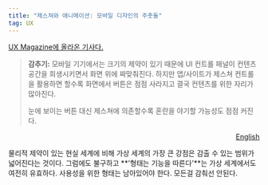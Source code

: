 ```yaml
---
title: "제스쳐와 애니메이션: 모바일 디자인의 주춧돌"
tag: UX
---
```

[UX Magazine에 올라온 기사다.](http://uxmag.com/articles/gestures-animations-the-pillars-of-mobile-design)

> **감추기:** 모바일 기기에서는 크기의 제약이 있기 때문에 UI 컨트롤 패널이 컨텐츠 공간을 희생시키면서 화면 위에 짜맞춰진다. 하지만 앱/사이트가 제스쳐 컨트롤을 활용하면 할수록 화면에서 버튼은 점점 사라지고 결국 컨텐츠를 위한 자리가 많아진다.
> 
> 눈에 보이는 버튼 대신 제스쳐에 의존할수록 혼란을 야기할 가능성도 점점 커진다.
>
<span id="{{page.id}}" style="display:none">
> **Less Clutter:** As if the size limitations on mobile devices weren’t bad enough, the common lack of a keyboard means often the UI control panel is squeezed onto the screen, sacrificing valuable content space. But the more an app/site relies on gesture controls, the less buttons on-screen, and thus more content.<br/><br/>In fact, the more you rely on gestures over visible buttons, the greater the possibility for confusion.
</span>

<div style="text-align:right"><a href="#english" onclick="show_Eng('{{page.id}}'); return false;">English</a></div>

물리적 제약이 있는 현실 세계에 비해 가상 세계의 가장 큰 강점은 감출 수 있는 범위가 넓어진다는 것이다. 그럼에도 불구하고 **'형태는 기능을 따른다'**는 가상 세계에서도 여전히 유효하다. 사용성을 위한 형태는 남아있어야 한다. 모든걸 감춰선 안된다.